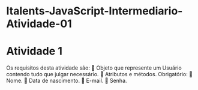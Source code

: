 # Italents-JavaScript-Intermediario-Atividade-01

# Atividade 1

Os requisitos desta atividade são:
 Objeto que represente um Usuário contendo tudo que julgar necessário.
 Atributos e métodos.
Obrigatório:
 Nome.
 Data de nascimento.
 E-mail.
 Senha.